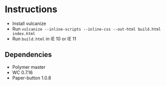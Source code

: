 # Instructions
- Install vulcanize
- Run `vulcanize --inline-scripts --inline-css --out-html build.html index.html`
- Run `build.html` in IE 10 or IE 11

## Dependencies
- Polymer master
- WC 0.7.16
- Paper-button 1.0.8


